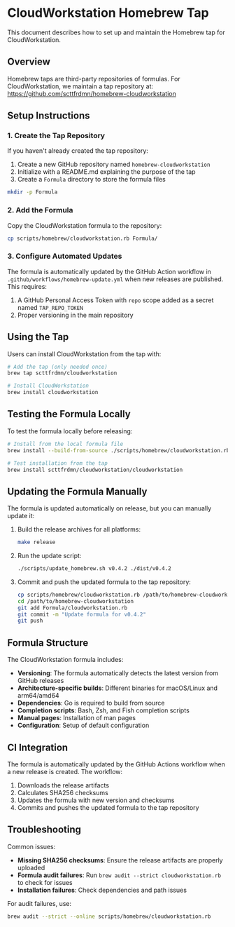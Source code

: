 # CloudWorkstation Homebrew Tap

This document describes how to set up and maintain the Homebrew tap for CloudWorkstation.

## Overview

Homebrew taps are third-party repositories of formulas. For CloudWorkstation, we maintain a tap repository at:
https://github.com/scttfrdmn/homebrew-cloudworkstation

## Setup Instructions

### 1. Create the Tap Repository

If you haven't already created the tap repository:

1. Create a new GitHub repository named `homebrew-cloudworkstation`
2. Initialize with a README.md explaining the purpose of the tap
3. Create a `Formula` directory to store the formula files

```bash
mkdir -p Formula
```

### 2. Add the Formula

Copy the CloudWorkstation formula to the repository:

```bash
cp scripts/homebrew/cloudworkstation.rb Formula/
```

### 3. Configure Automated Updates

The formula is automatically updated by the GitHub Action workflow in `.github/workflows/homebrew-update.yml` when new releases are published. This requires:

1. A GitHub Personal Access Token with `repo` scope added as a secret named `TAP_REPO_TOKEN`
2. Proper versioning in the main repository

## Using the Tap

Users can install CloudWorkstation from the tap with:

```bash
# Add the tap (only needed once)
brew tap scttfrdmn/cloudworkstation

# Install CloudWorkstation
brew install cloudworkstation
```

## Testing the Formula Locally

To test the formula locally before releasing:

```bash
# Install from the local formula file
brew install --build-from-source ./scripts/homebrew/cloudworkstation.rb

# Test installation from the tap
brew install scttfrdmn/cloudworkstation/cloudworkstation
```

## Updating the Formula Manually

The formula is updated automatically on release, but you can manually update it:

1. Build the release archives for all platforms:
   ```bash
   make release
   ```

2. Run the update script:
   ```bash
   ./scripts/update_homebrew.sh v0.4.2 ./dist/v0.4.2
   ```

3. Commit and push the updated formula to the tap repository:
   ```bash
   cp scripts/homebrew/cloudworkstation.rb /path/to/homebrew-cloudworkstation/Formula/
   cd /path/to/homebrew-cloudworkstation
   git add Formula/cloudworkstation.rb
   git commit -m "Update formula for v0.4.2"
   git push
   ```

## Formula Structure

The CloudWorkstation formula includes:

- **Versioning**: The formula automatically detects the latest version from GitHub releases
- **Architecture-specific builds**: Different binaries for macOS/Linux and arm64/amd64
- **Dependencies**: Go is required to build from source
- **Completion scripts**: Bash, Zsh, and Fish completion scripts
- **Manual pages**: Installation of man pages
- **Configuration**: Setup of default configuration

## CI Integration

The formula is automatically updated by the GitHub Actions workflow when a new release is created. The workflow:

1. Downloads the release artifacts
2. Calculates SHA256 checksums
3. Updates the formula with new version and checksums
4. Commits and pushes the updated formula to the tap repository

## Troubleshooting

Common issues:

- **Missing SHA256 checksums**: Ensure the release artifacts are properly uploaded
- **Formula audit failures**: Run `brew audit --strict cloudworkstation.rb` to check for issues
- **Installation failures**: Check dependencies and path issues

For audit failures, use:
```bash
brew audit --strict --online scripts/homebrew/cloudworkstation.rb
```